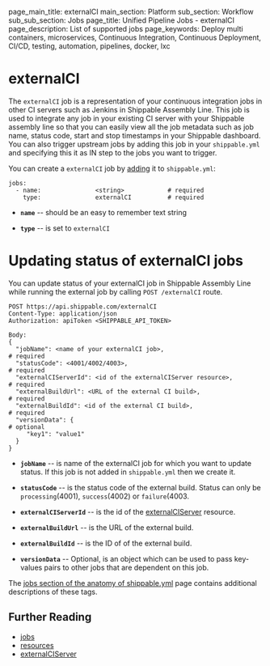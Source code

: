 page_main_title: externalCI
main_section: Platform
sub_section: Workflow
sub_sub_section: Jobs
page_title: Unified Pipeline Jobs - externalCI
page_description: List of supported jobs
page_keywords: Deploy multi containers, microservices, Continuous Integration, Continuous Deployment, CI/CD, testing, automation, pipelines, docker, lxc

# externalCI

The `externalCI` job is a representation of your continuous integration jobs in other CI servers such as Jenkins in Shippable Assembly Line. This job is used to integrate any job in your existing CI server with your Shippable assembly line so that you can easily view all the job metadata such as job name, status code, start and stop timestamps in your Shippable dashboard. You can also trigger upstream jobs by adding this job in your `shippable.yml` and specifying this it as IN step to the jobs you want to trigger.

You can create a `externalCI` job by [adding](/platform/tutorial/workflow/crud-job#adding) it to `shippable.yml`:

```
jobs:
  - name: 				<string>			# required
    type: 				externalCI			# required
```

* **`name`** -- should be an easy to remember text string

* **`type`** -- is set to `externalCI`

# Updating status of externalCI jobs

You can update status of your externalCI job in Shippable Assembly Line while running the external job by calling `POST /externalCI` route.
```
POST https://api.shippable.com/externalCI
Content-Type: application/json
Authorization: apiToken <SHIPPABLE_API_TOKEN>

Body:
{
  "jobName": <name of your externalCI job>,                           # required
  "statusCode": <4001/4002/4003>,                                     # required
  "externalCIServerId": <id of the externalCIServer resource>,        # required
  "externalBuildUrl": <URL of the external CI build>,                 # required
  "externalBuildId": <id of the external CI build>,                   # required
  "versionData": {                                                    # optional
     "key1": "value1"
  }
}
```

* **`jobName`** -- is name of the externalCI job for which you want to update status. If this job is not added in `shippable.yml` then we create it.

* **`statusCode`** -- is the status code of the external build. Status can only be `processing`(4001), `success`(4002) or `failure`(4003.

* **`externalCIServerId`** -- is the id of the [externalCIServer](/platform/workflow/resource/externalciserver) resource.

* **`externalBuildUrl`** -- is the URL of the external build.

* **`externalBuildId`** -- is the ID of of the external build.

* **`versionData`** -- Optional, is an object which can be used to pass key-values pairs to other jobs that are dependent on this job.

The [jobs section of the anatomy of shippable.yml](/platform/tutorial/workflow/shippable-yml/#jobs) page contains additional descriptions of these tags.

## Further Reading
* [jobs](/platform/workflow/job/overview)
* [resources](/platform/workflow/resource/overview)
* [externalCIServer](/platform/workflow/resource/externalciserver)
